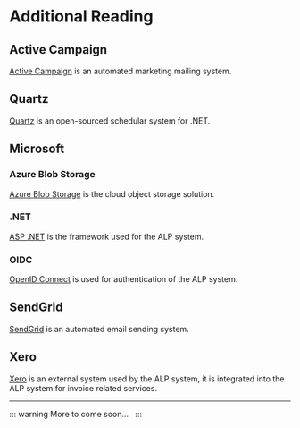 # Additional Reading

## Active Campaign
[Active Campaign](https://developers.activecampaign.com/docs/getting-started-and-guides) is an automated marketing mailing system.

## Quartz
[Quartz](https://www.quartz-scheduler.net/) is an open-sourced schedular system for .NET.

## Microsoft
### Azure Blob Storage
[Azure Blob Storage](https://learn.microsoft.com/en-us/azure/storage/blobs/storage-blobs-introduction) is the cloud object storage solution.
### .NET
[ASP .NET](https://learn.microsoft.com/en-us/aspnet/core/fundamentals/configuration/?view=aspnetcore-7.0) is the framework used for the ALP system.
### OIDC
[OpenID Connect](https://learn.microsoft.com/en-us/azure/active-directory/develop/v2-protocols-oidc) is used for authentication of the ALP system.

## SendGrid
[SendGrid](https://docs.sendgrid.com/api-reference/how-to-use-the-sendgrid-v3-api/authentication) is an automated email sending system.

## Xero
[Xero](https://developer.xero.com/documentation/getting-started-guide/) is an external system used by the ALP system, it is integrated into the ALP system for invoice related services.

---
::: warning More to come soon...
&nbsp;
:::